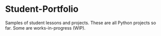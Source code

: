 # Student-Portfolio
Samples of student lessons and projects.
These are all Python projects so far.
Some are works-in-progress (WIP).
